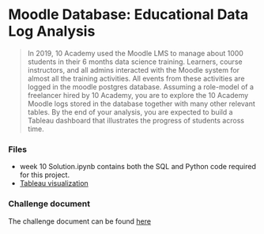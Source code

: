 # Moodle Database: Educational Data Log Analysis
> In 2019, 10 Academy used the Moodle LMS to manage about 1000 students in their 6 months data science training. Learners, course instructors, and all admins interacted with the Moodle system for almost all the training activities. All events from these activities are logged in the moodle postgres database. Assuming a role-model of a freelancer hired by 10 Academy, you are to explore the 10 Academy Moodle logs stored in the database together with many other relevant tables. By the end of your analysis, you are expected to build a Tableau dashboard that illustrates the progress of students across time.

### Files
- week 10 Solution.ipynb contains both the SQL and Python code required for this project.
- [Tableau visualization](https://public.tableau.com/views/Week10Task3/LearnerGrouping?:language=en&:display_count=y&publish=yes&:origin=viz_share_link)

### Challenge document
The challenge document can be found [here](https://docs.google.com/document/d/1NSetqxsMZtjT8BLWcUk-aLv6StyWUBpKEJGT5l03NzM/edit?usp=sharing)